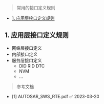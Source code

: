 > 常用的接口定义规则

- [1. 应用层接口定义规则](#1-应用层接口定义规则)


## 1. 应用层接口定义规则

* 网络层接口定义
* 内部接口定义
* 服务层接口定义
  * DID RID DTC
  * NVM
  * ...














> 参考文档


* [1] AUTOSAR_SWS_RTE.pdf ✅ 2023-03-20